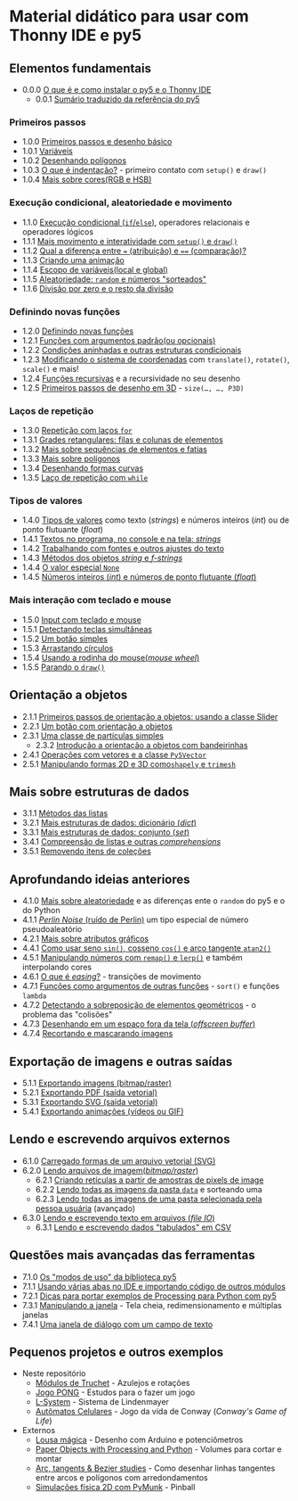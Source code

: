 # Material didático para usar com Thonny IDE e py5

## Elementos fundamentais

- 0.0.0 [O que é e como instalar o py5 e o Thonny IDE](https://abav.lugaralgum.com/como-instalar-py5/)
  - 0.0.1 [Sumário traduzido da referência do py5](sumario-referencia-py5.md)

### Primeiros passos
- 1.0.0 [Primeiros passos e desenho básico](desenho-basico_py.md)
- 1.0.1 [Variáveis](variaveis.md)
- 1.0.2 [Desenhando polígonos](poligonos_1.md)
- 1.0.3 [O que é indentação?](indentacao.md) - primeiro contato com `setup()` e `draw()`
- 1.0.4 [Mais sobre cores(RGB e HSB)](mais_sobre_cores.md)

### Execução condicional, aleatoriedade e movimento
- 1.1.0 [Execução condicional (`if`/`else`)](condicionais_py.md), operadores relacionais e operadores lógicos
- 1.1.1 [Mais movimento e interatividade com `setup()` e `draw()`](setup_draw.md)
- 1.1.2 [Qual a diferença entre `=` (atribuição) e `==` (comparação)?](atribuicao-e-comparacao.md)
- 1.1.3 [Criando uma animação](movimento_py.md)
- 1.1.4 [Escopo de variáveis(local e global)](escopo_py.md)
- 1.1.5 [Aleatoriedade: `random` e números "sorteados"](aleatoriedade_1.md)
- 1.1.6 [Divisão por zero e o resto da divisão](divisao.md) 

### Definindo novas funções
- 1.2.0 [Definindo novas funções](funcoes_py.md)
- 1.2.1 [Funções com argumentos padrão(ou opcionais)](funcoes_2.md)
- 1.2.2 [Condições aninhadas e outras estruturas condicionais](condicionais_2.md)
- 1.2.3 [Modificando o sistema de coordenadas](transformacoes_coordenadas.md) com `translate()`, `rotate()`, `scale()` e mais!
- 1.2.4 [Funções recursivas](recursao_py.md) e a recursividade no seu desenho 
- 1.2.5 [Primeiros passos de desenho em 3D](desenho-3D.md) - `size(…, …, P3D)`

### Laços de repetição
- 1.3.0 [Repetição com laços `for`](lacos_py.md)
- 1.3.1 [Grades retangulares: filas e colunas de elementos](grades.md)
- 1.3.2 [Mais sobre sequências de elementos e fatias](mais_sequencias.md)
- 1.3.3 [Mais sobre polígonos](poligonos_2.md)
- 1.3.4 [Desenhando formas curvas](curvas.md)
- 1.3.5 [Laço de repetição com `while`](while.md)

### Tipos de valores
- 1.4.0 [Tipos de valores](tipagem_py.md) como texto (*strings*) e números inteiros (*int*) ou de ponto flutuante (*float*)
- 1.4.1 [Textos no programa, no console e na tela: *strings*](strings_py.md)
- 1.4.2 [Trabalhando com fontes e outros ajustes do texto](tipografia.md) 
- 1.4.3 [Métodos dos objetos *string* e *f-strings*](string_methods.md) 
- 1.4.4 [O valor especial `None`](None.md)
- 1.4.5 [Números inteiros (*int*) e números de ponto flutuante (*float*)](numeros.md)

### Mais interação com teclado e mouse
- 1.5.0 [Input com teclado e mouse](input_py.md)
- 1.5.1 [Detectando teclas simultâneas](teclas_simultaneas.md)
- 1.5.2 [Um botão simples](botao_simples.md)
- 1.5.3 [Arrastando círculos](arrastando_circulos.md)
- 1.5.4 [Usando a rodinha do mouse(*mouse wheel*)](rodinha_mouse.md)
- 1.5.5 [Parando o `draw()`](no_loop.md)

## Orientação a objetos
- 2.1.1 [Primeiros passos de orientação a objetos: usando a classe Slider](slider_com_OO.md)
- 2.2.1 [Um botão com orientação a objetos](botao_com_OO.md)
- 2.3.1 [Uma classe de partículas simples](particulas.md)
    - 2.3.2 [Introdução a orientação a objetos com bandeirinhas](https://github.com/villares/material-aulas/blob/main/Processing-Python-py5/bandeirinhas/README.md)
- 2.4.1 [Operações com vetores e a classe `Py5Vector`](vetores.md)
- 2.5.1 [Manipulando formas 2D e 3D como`shapely` e `trimesh`](shapely-e-trimesh.md)


## Mais sobre estruturas de dados
- 3.1.1 [Métodos das listas](list_methods.md)
- 3.2.1 [Mais estruturas de dados: dicionário (_dict_)](dicionarios.md)
- 3.3.1 [Mais estruturas de dados: conjunto (_set_)](conjuntos.md)
- 3.4.1 [Compreensão de listas e outras *comprehensions*](comprehension.md)
- 3.5.1 [Removendo itens de coleções](removendo_itens.md)

## Aprofundando ideias anteriores
- 4.1.0 [Mais sobre aleatoriedade](aleatoriedade_2.md) e as diferenças ente o `random` do py5 e o do Python
- 4.1.1 [*Perlin Noise* (ruído de Perlin)](noise.md) um tipo especial de número pseudoaleatório
- 4.2.1 [Mais sobre atributos gráficos](mais_atributos_graficos.md)
- 4.4.1 [Como usar seno `sin()`, cosseno `cos()` e arco tangente `atan2()`](seno_cosseno_atan2.md) 
- 4.5.1 [Manipulando números com `remap()` e `lerp()`](map_lerp.md) e também interpolando cores
- 4.6.1 [O que é *easing*?](easing.md) - transições de movimento
- 4.7.1 [Funções como argumentos de outras funções](funcoes-como-argumentos.md) - `sort()` e funções `lambda`
- 4.7.2 [Detectando a sobreposição de elementos geométricos](colisoes.md) - o problema das "colisões"
- 4.7.3 [Desenhando em um espaço fora da tela (*offscreen buffer*)](offscreen_buffer.md)  
- 4.7.4 [Recortando e mascarando imagens](recortando_imagens.md)

## Exportação de imagens e outras saídas
- 5.1.1 [Exportando imagens (bitmap/raster)](exportando_imagem.md)
- 5.2.1 [Exportando PDF (saída vetorial)](exportando_pdf.md)
- 5.3.1 [Exportando SVG (saída vetorial)](exportando_svg.md)
- 5.4.1 [Exportando animações (vídeos ou GIF)](exportar_animacoes.md)

## Lendo e escrevendo arquivos externos
- 6.1.0 [Carregado formas de um arquivo vetorial (SVG)](recursos_vetoriais_externos.md)
- 6.2.0 [Lendo arquivos de imagem(*bitmap/raster*)](imagens_externas.md)
  - 6.2.1 [Criando retículas a partir de amostras de pixels de image](reticulas.md)
  - 6.2.2 [Lendo todas as imagens da pasta `data`](imagens_externas_pasta2.md) e sorteando uma
  - 6.2.3 [Lendo todas as imagens de uma pasta selecionada pela pessoa usuária](imagens_externas_pasta.md) (avançado)
- 6.3.0 [Lendo e escrevendo texto em arquivos (*file IO*)](file_IO.md)
  - 6.3.1 [Lendo e escrevendo dados "tabulados" em CSV](file_IO2.md)

## Questões mais avançadas das ferramentas
- 7.1.0 [Os "modos de uso" da biblioteca py5](os_modos_de_py5.md)
- 7.1.1 [Usando várias abas no IDE e importando código de outros módulos](modulos.md) 
- 7.2.1 [Dicas para portar exemplos de Processing para Python com py5](java_para_python.md)
- 7.3.1 [Manipulando a janela](mais_que_size.md) - Tela cheia, redimensionamento e múltiplas janelas
- 7.4.1 [Uma janela de diálogo com um campo de texto](input_janela.md)
  <!-- - 7.5.1 usando bibliotecas externas Python e Java) -->

## Pequenos projetos e outros exemplos
- Neste repositório
    - [Módulos de Truchet](truchet.md) - Azulejos e rotações
    - [Jogo PONG](../pong/README.md) - Estudos para o fazer um jogo
    - [L-System](LSystem.md) - Sistema de Lindenmayer
    - [Autômatos Celulares](automatos-celulares.md) - Jogo da vida de Conway (*Conway's Game of Life*)
- Externos
    - [Lousa mágica](https://abav.lugaralgum.com/lousa-magica) - Desenho com Arduino e potenciômetros
    - [Paper Objects with Processing and Python](https://abav.lugaralgum.com/Paper-objects-with-Processing-and-Python) - Volumes para cortar e montar
    - [Arc, tangents & Bezier studies](https://abav.lugaralgum.com/arc_tangents_and_bezier_studies) - Como desenhar linhas tangentes entre arcos e polígonos com arredondamentos
    - [Simulações física 2D com PyMunk](https://github.com/villares/pymunk-pinball-paulista) - Pinball
